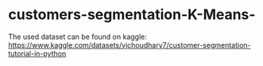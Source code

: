 # customers-segmentation-K-Means-

The used dataset can be found on kaggle: https://www.kaggle.com/datasets/vjchoudhary7/customer-segmentation-tutorial-in-python
